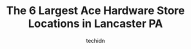 ---
layout: ampstory
image: https://i0.wp.com/www.depkes.org/wp-content/uploads/2023/06/ace-hardware-0-in-lancaster-pa-1685967490.jpeg?resize=640,853
author: techidn
featured: false
description: Discover the impressive array of Ace Hardware options in Lancaster PA, where you can find 6 of the largest Ace Hardware establishments in the area. From renowned classics to hidden gems, Lan
title: The 6 Largest Ace Hardware Store Locations in Lancaster PA
cover:
   title: The 6 Largest Ace Hardware Store Locations in Lancaster PA
   subtitle: Rickpate
   background: https://www.depkes.org/wp-content/uploads/2023/06/ace-hardware-0-in-lancaster-pa-1685967490.jpeg

pages: 
 - layout: thirds
   top: <h1>#1 E M Herr Ace Hardware</h1>
   bottom: "<p>Cute little hardware store-nice selections--usually stop in when I have hardware related needs after I visit Mixed Medley thrift in Columbia--very helpful & friendly staf</p>"
   background: https://www.depkes.org/wp-content/uploads/2023/06/ace-hardware-1-in-lancaster-pa-1685967491.jpeg
   backgroundblur: true
 - layout: thirds
   top: <h1>#2 Zimmermans Ace Hardware</h1>
   bottom: "<p>306 Hartman Bridge Rd, Ronks, PA 17572, United States</p>"
   background: https://www.depkes.org/wp-content/uploads/2023/06/ace-hardware-2-in-lancaster-pa-1685967491.jpeg
   cta:
      link: https://www.depkes.org/blog/the-6-largest-ace-hardware-store-locations-in-lancaster-pa/
      text: The 6 Largest Ace Hardware Store Locations in Lancaster PA
 - layout: thirds
   top: <h1>#3 Ace Handyman Services Lancaster & York Counties</h1>
   bottom: "<p>1910 Fruitville Pike #4, Lancaster, PA 17601, United States</p>"
   background: https://www.depkes.org/wp-content/uploads/2023/06/ace-hardware-3-in-lancaster-pa-1685967491.jpeg
   cta:
      link: https://www.depkes.org/blog/the-6-largest-ace-hardware-store-locations-in-lancaster-pa/
      text: The 6 Largest Ace Hardware Store Locations in Lancaster PA
 - layout: thirds
   top: <h1>#4 ace hardware</h1>
   bottom: "<p>E M Herr Farm & Home Center, 14 Herrville Rd, Willow Street, PA 17584, United States</p>"
   background: https://images.unsplash.com/photo-1599422314077-f4dfdaa4cd09?ixlib=rb-4.0.3&ixid=MnwxMjA3fDB8MHxwaG90by1wYWdlfHx8fGVufDB8fHx8&auto=format&fit=crop&w=640&h=853&q=80
   cta:
      link: https://www.depkes.org/blog/the-6-largest-ace-hardware-store-locations-in-lancaster-pa/
      text: The 6 Largest Ace Hardware Store Locations in Lancaster PA
 - layout: thirds
   top: <h1>#5 ace hardware</h1>
   bottom: "<p>Bombergers Store Inc, 555 Furnace Hills Pike, Lititz, PA 17543, United States</p>"
   background: https://images.unsplash.com/photo-1484589065579-248aad0d8b13?ixlib=rb-4.0.3&ixid=MnwxMjA3fDB8MHxwaG90by1wYWdlfHx8fGVufDB8fHx8&auto=format&fit=crop&w=640&h=853&q=80
   cta:
      link: https://www.depkes.org/blog/the-6-largest-ace-hardware-store-locations-in-lancaster-pa/
      text: The 6 Largest Ace Hardware Store Locations in Lancaster PA

 - layout: thirds
   middle: Continue reading...
   background: https://images.unsplash.com/photo-1524169358666-79f22534bc6e?ixlib=rb-4.0.3&ixid=MnwxMjA3fDB8MHxwaG90by1wYWdlfHx8fGVufDB8fHx8&auto=format&fit=crop&w=640&h=853&q=80
   cta:
      link: https://www.depkes.org/blog/the-6-largest-ace-hardware-store-locations-in-lancaster-pa/
      text: The 6 Largest Ace Hardware Store Locations in Lancaster PA
      
---